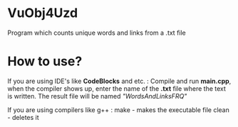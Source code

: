 # VuObj4Uzd
Program which counts unique words and links from a .txt file

# How to use?

If you are using IDE's like **CodeBlocks** and etc. :
  Compile and run **main.cpp**, when the compiler shows up, enter the name of the **.txt** file where the text is written. The result file will be named *"WordsAndLinksFRQ"*
  
If you are using compilers like g++ :
  make - makes the executable file
  clean - deletes it
